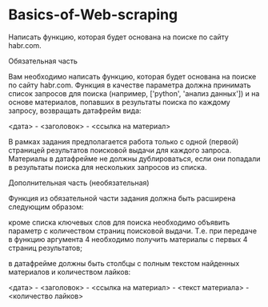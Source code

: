 # Basics-of-Web-scraping
Написать функцию, которая будет основана на поиске по сайту habr.com.

Обязательная часть

Вам необходимо написать функцию, которая будет основана на поиске по сайту habr.com. Функция в качестве параметра должна принимать список запросов для поиска (например, ['python', 'анализ данных']) и на основе материалов, попавших в результаты поиска по каждому запросу, возвращать датафрейм вида:

<дата> - <заголовок> - <ссылка на материал>

В рамках задания предполагается работа только с одной (первой) страницей результатов поисковой выдачи для каждого запроса. Материалы в датафрейме не должны дублироваться, если они попадали в результаты поиска для нескольких запросов из списка.

Дополнительная часть (необязательная)

Функция из обязательной части задания должна быть расширена следующим образом:

кроме списка ключевых слов для поиска необходимо объявить параметр с количеством страниц поисковой выдачи. Т.е. при передаче в функцию аргумента 4 необходимо получить материалы с первых 4 страниц результатов;

в датафрейме должны быть столбцы с полным текстом найденных материалов и количеством лайков:

<дата> - <заголовок> - <ссылка на материал> - <текст материала> - <количество лайков>
